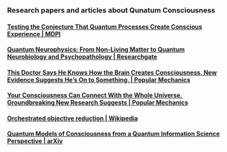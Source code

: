 ### Research papers and articles about Qunatum Consciousness

#### [Testing the Conjecture That Quantum Processes Create Conscious Experience | MDPI](https://www.mdpi.com/1099-4300/26/6/460)
#### [Quantum Neurophysics: From Non-Living Matter to Quantum Neurobiology and Psychopathology | Researchgate](https://www.researchgate.net/publication/312045661_Quantum_Neurophysics_From_Non-Living_Matter_to_Quantum_Neurobiology_and_Psychopathology)
#### [This Doctor Says He Knows How the Brain Creates Consciousness. New Evidence Suggests He’s On to Something. | Popular Mechanics](https://www.popularmechanics.com/science/a63186374/consciousness-microtubules/)
#### [Your Consciousness Can Connect With the Whole Universe, Groundbreaking New Research Suggests | Popular Mechanics](https://www.popularmechanics.com/science/a62373322/quantum-theory-of-consciousness/)
#### [Orchestrated objective reduction | Wikipedia](https://en.wikipedia.org/wiki/Orchestrated_objective_reduction)
#### [Quantum Models of Consciousness from a Quantum Information Science Perspective | arXiv](https://arxiv.org/abs/2501.03241)
